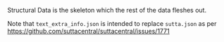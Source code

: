 Structural Data is the skeleton which the rest of the data fleshes out.

Note that `text_extra_info.json` is intended to replace `sutta.json` as per https://github.com/suttacentral/suttacentral/issues/1771
